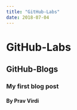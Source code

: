 ```yaml
---
title: "GitHub-Labs"
date: 2018-07-04
---
```

# GitHub-Labs

## GitHub-Blogs

### My first blog post

#### By Prav Virdi
